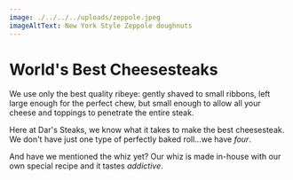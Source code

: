 ```yaml
---
image: ./../../../uploads/zeppole.jpeg
imageAltText: New York Style Zeppole doughnuts
---
```

# World's Best Cheesesteaks

We use only the best quality ribeye: gently shaved to small ribbons, left large enough for the perfect chew, but small enough to allow all your cheese and toppings to penetrate the entire steak.  
  
Here at Dar's Steaks, we know what it takes to make the best cheesesteak.  We don't have just one type of perfectly baked roll...we have *four*.  
  
And have we mentioned the whiz yet?  Our whiz is made in-house with our own special recipe and it tastes *addictive*.
